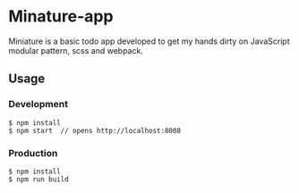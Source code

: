 # Minature-app

Miniature is a basic todo app developed to get my hands dirty on JavaScript modular pattern, scss and webpack.

## Usage

### Development

```
$ npm install
$ npm start  // opens http://localhost:8008
```

### Production

```
$ npm install
$ npm run build
```

